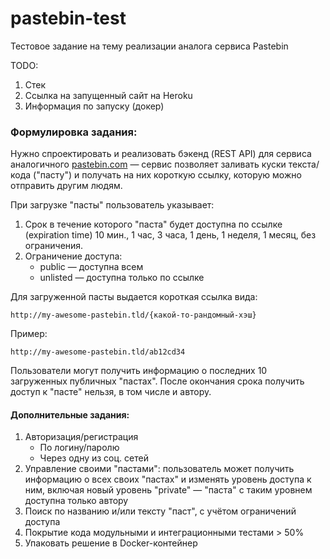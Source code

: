 # pastebin-test

Тестовое задание на тему реализации аналога сервиса Pastebin

TODO:

1. Стек
2. Ссылка на запущенный сайт на Heroku
3. Информация по запуску (докер)

### Формулировка задания:

Нужно спроектировать и реализовать бэкенд (REST API) для сервиса аналогичного
[pastebin.com](https://pastebin.com) — сервис позволяет заливать куски текста/кода ("пасту")
и получать на них короткую ссылку, которую можно отправить другим людям.

При загрузке "пасты" пользователь указывает:

1. Срок в течение которого "паста" будет доступна по ссылке (expiration time)
   10 мин., 1 час, 3 часа, 1 день, 1 неделя, 1 месяц, без ограничения.
2. Ограничение доступа:
    * public — доступна всем
    * unlisted — доступна только по ссылке

Для загруженной пасты выдается короткая ссылка вида:

    http://my-awesome-pastebin.tld/{какой-то-рандомный-хэш}

Пример:

    http://my-awesome-pastebin.tld/ab12cd34

Пользователи могут получить информацию о последних 10 загруженных публичных "пастах".
После окончания срока получить доступ к "пасте" нельзя, в том числе и автору.

#### Дополнительные задания:

1. Авторизация/регистрация
    * По логину/паролю
    * Через одну из соц. сетей
2. Управление своими "пастами": пользователь может получить информацию о всех своих
   "пастах" и изменять уровень доступа к ним, включая новый уровень "private" — "паста" с
   таким уровнем доступна только автору
3. Поиск по названию и/или тексту "паст", с учётом ограничений доступа
4. Покрытие кода модульными и интеграционными тестами > 50%
5. Упаковать решение в Docker-контейнер
